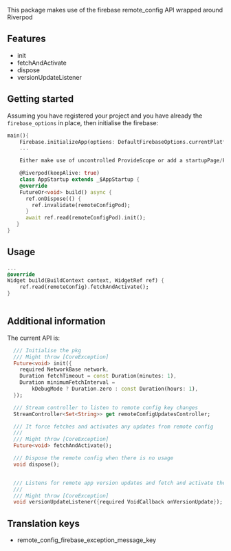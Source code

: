 This package makes use of the firebase remote_config API wrapped around Riverpod

## Features

- init
- fetchAndActivate
- dispose
- versionUpdateListener

## Getting started

Assuming you have registered your project and you have already the `firebase_options` in place, 
then initialise the firebase:

```dart
main(){
    Firebase.initializeApp(options: DefaultFirebaseOptions.currentPlatform);
    ...

    Either make use of uncontrolled ProvideScope or add a startupPage/Provider where you can initialise the pkg:

    @Riverpod(keepAlive: true)
    class AppStartup extends _$AppStartup {
    @override
    FutureOr<void> build() async {
      ref.onDispose(() {
        ref.invalidate(remoteConfigPod);
      }
      await ref.read(remoteConfigPod).init();
   }
}
```

## Usage

```dart
...
@override
Widget build(BuildContext context, WidgetRef ref) {
    ref.read(remoteConfig).fetchAndActivate();
}
  
```

## Additional information

The current API is:

```dart
  /// Initialise the pkg
  /// Might throw [CoreException]
  Future<void> init({
    required NetworkBase network,
    Duration fetchTimeout = const Duration(minutes: 1),
    Duration minimumFetchInterval =
        kDebugMode ? Duration.zero : const Duration(hours: 1),
  });

  /// Stream controller to listen to remote config key changes
  StreamController<Set<String>> get remoteConfigUpdatesController;

  /// It force fetches and activates any updates from remote config
  ///
  /// Might throw [CoreException]
  Future<void> fetchAndActivate();

  /// Dispose the remote config when there is no usage
  void dispose();


  /// Listens for remote app version updates and fetch and activate them
  ///
  /// Might throw [CoreException]
  void versionUpdateListener({required VoidCallback onVersionUpdate});
```


## Translation keys

- remote_config_firebase_exception_message_key